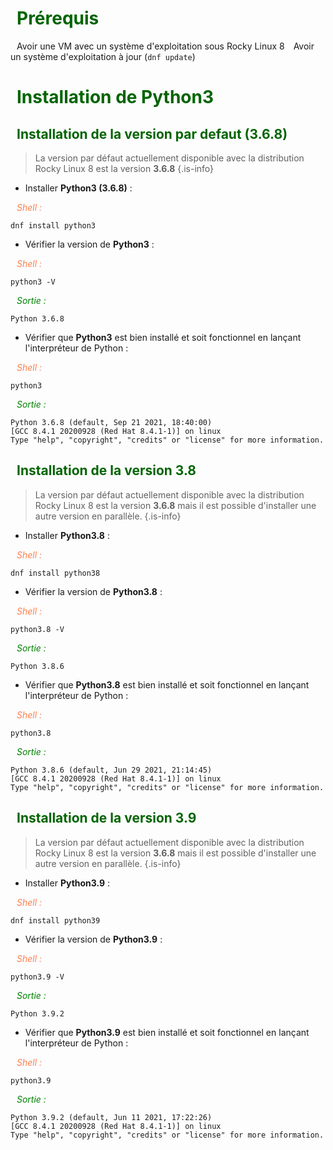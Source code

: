 # <span style="color:darkgreen;"><i class="fas fa-caret-right" style="margin-right:10px;"></i>Prérequis

<i class="fas fa-check" style="color:green;margin-right:10px;"></i>Avoir une VM avec un système d'exploitation sous Rocky Linux 8
<i class="fas fa-check" style="color:green;margin-right:10px;"></i>Avoir un système d'exploitation à jour (`dnf update`)

# <span style="color:darkgreen;"><i class="fas fa-caret-right" style="margin-right:10px;"></i>Installation de Python3

## <span style="color:darkgreen;"><i class="fas fa-caret-down" style="margin-right:10px;"></i>Installation de la version par defaut (3.6.8)

> La version par défaut actuellement disponible avec la distribution Rocky Linux 8 est la version **3.6.8**
{.is-info}

- Installer **Python3 (3.6.8)** :  
  
<span style="color:coral;"><i class="fas fa-laptop-code" style="margin-right:10px;"></i>_Shell :_</span>

```shell
dnf install python3
```

- Vérifier la version de **Python3** :
  
<span style="color:coral;"><i class="fas fa-laptop-code" style="margin-right:10px;"></i>_Shell :_</span>
  
```shell
python3 -V
```
  
  
<span style="color:green;"><i class="fas fa-desktop" style="margin-right:10px;"></i>_Sortie :_</span>

```shell
Python 3.6.8
```  

- Vérifier que **Python3** est bien installé et soit fonctionnel en lançant l'interpréteur de Python :

<span style="color:coral;"><i class="fas fa-laptop-code" style="margin-right:10px;"></i>_Shell :_</span>  
  
```shell
python3
```
  
<span style="color:green;"><i class="fas fa-desktop" style="margin-right:10px;"></i>_Sortie :_</span>

```shell
Python 3.6.8 (default, Sep 21 2021, 18:40:00)
[GCC 8.4.1 20200928 (Red Hat 8.4.1-1)] on linux
Type "help", "copyright", "credits" or "license" for more information.
```    
  
## <span style="color:darkgreen;"><i class="fas fa-caret-down" style="margin-right:10px;"></i>Installation de la version 3.8

> La version par défaut actuellement disponible avec la distribution Rocky Linux 8 est la version **3.6.8** mais il est possible d'installer une autre version en parallèle.
{.is-info}

- Installer **Python3.8** :  
  
<span style="color:coral;"><i class="fas fa-laptop-code" style="margin-right:10px;"></i>_Shell :_</span>

```shell
dnf install python38
```
  
- Vérifier la version de **Python3.8** :
  
<span style="color:coral;"><i class="fas fa-laptop-code" style="margin-right:10px;"></i>_Shell :_</span>
  
```shell
python3.8 -V
```
  
  
<span style="color:green;"><i class="fas fa-desktop" style="margin-right:10px;"></i>_Sortie :_</span>

```shell
Python 3.8.6
```  

- Vérifier que **Python3.8** est bien installé et soit fonctionnel en lançant l'interpréteur de Python :

<span style="color:coral;"><i class="fas fa-laptop-code" style="margin-right:10px;"></i>_Shell :_</span>  
  
```shell
python3.8
```
  
<span style="color:green;"><i class="fas fa-desktop" style="margin-right:10px;"></i>_Sortie :_</span>

```shell
Python 3.8.6 (default, Jun 29 2021, 21:14:45)
[GCC 8.4.1 20200928 (Red Hat 8.4.1-1)] on linux
Type "help", "copyright", "credits" or "license" for more information.
```    
  
## <span style="color:darkgreen;"><i class="fas fa-caret-down" style="margin-right:10px;"></i>Installation de la version 3.9

> La version par défaut actuellement disponible avec la distribution Rocky Linux 8 est la version **3.6.8** mais il est possible d'installer une autre version en parallèle.
{.is-info}

- Installer **Python3.9** :  
  
<span style="color:coral;"><i class="fas fa-laptop-code" style="margin-right:10px;"></i>_Shell :_</span>

```shell
dnf install python39
```
  
- Vérifier la version de **Python3.9** :
  
<span style="color:coral;"><i class="fas fa-laptop-code" style="margin-right:10px;"></i>_Shell :_</span>
  
```shell
python3.9 -V
```
  
  
<span style="color:green;"><i class="fas fa-desktop" style="margin-right:10px;"></i>_Sortie :_</span>

```shell
Python 3.9.2
```  

- Vérifier que **Python3.9** est bien installé et soit fonctionnel en lançant l'interpréteur de Python :

<span style="color:coral;"><i class="fas fa-laptop-code" style="margin-right:10px;"></i>_Shell :_</span>  
  
```shell
python3.9
```
  
<span style="color:green;"><i class="fas fa-desktop" style="margin-right:10px;"></i>_Sortie :_</span>

```shell
Python 3.9.2 (default, Jun 11 2021, 17:22:26)
[GCC 8.4.1 20200928 (Red Hat 8.4.1-1)] on linux
Type "help", "copyright", "credits" or "license" for more information.
```